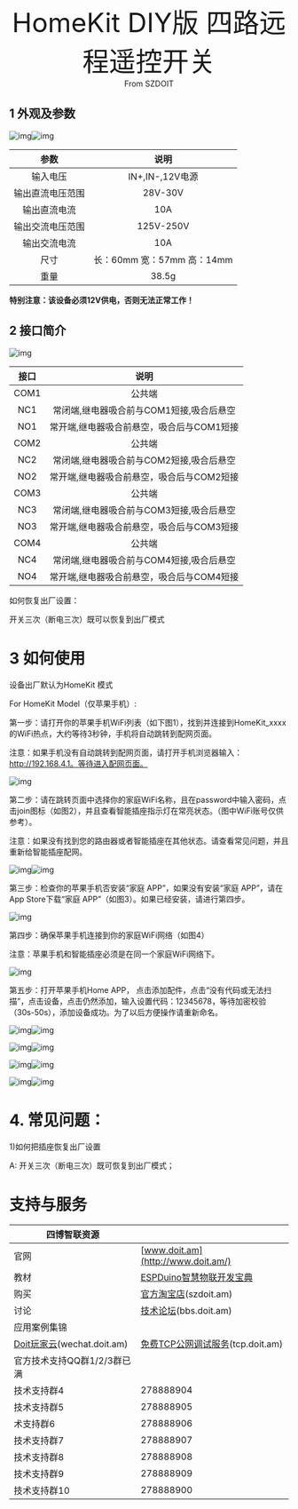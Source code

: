 <center><font size=10> HomeKit DIY版 四路远程遥控开关 </center></font>
<center> From SZDOIT</center>

## 1 外观及参数

![img](https://github.com/SmartArduino/zhdocs/raw/master/zhSmartProduct/HomeKit4Relay/wps17.jpg)![img](https://github.com/SmartArduino/zhdocs/raw/master/zhSmartProduct/HomeKit4Relay/wps18.jpg) 

|       参数       |            说明            |
| :--------------: | :------------------------: |
|     输入电压     |      IN+,IN-,12V电源       |
| 输出直流电压范围 |          28V-30V           |
|   输出直流电流   |            10A             |
| 输出交流电压范围 |         125V-250V          |
|   输出交流电流   |            10A             |
|       尺寸       | 长：60mm 宽：57mm 高：14mm |
|       重量       |           38.5g            |

 

**特别注意：该设备必须12V供电，否则无法正常工作！**

## 2 接口简介

![img](https://github.com/SmartArduino/zhdocs/raw/master/zhSmartProduct/HomeKit4Relay/wps19.jpg) 

| 接口 |                   说明                    |
| :--: | :---------------------------------------: |
| COM1 |                  公共端                   |
| NC1  | 常闭端,继电器吸合前与COM1短接,吸合后悬空  |
| NO1  | 常开端,继电器吸合前悬空，吸合后与COM1短接 |
| COM2 |                  公共端                   |
| NC2  | 常闭端,继电器吸合前与COM2短接,吸合后悬空  |
| NO2  | 常开端,继电器吸合前悬空，吸合后与COM2短接 |
| COM3 |                  公共端                   |
| NC3  | 常闭端,继电器吸合前与COM3短接,吸合后悬空  |
| NO3  | 常开端,继电器吸合前悬空，吸合后与COM3短接 |
| COM4 |                  公共端                   |
| NC4  | 常闭端,继电器吸合前与COM4短接,吸合后悬空  |
| NO4  | 常开端,继电器吸合前悬空，吸合后与COM4短接 |

如何恢复出厂设置：

开关三次（断电三次）既可以恢复到出厂模式

# 3 如何使用

设备出厂默认为HomeKit 模式

For HomeKit Model（仅苹果手机）:

第一步：请打开你的苹果手机WiFi列表（如下图1），找到并连接到HomeKit_xxxx 的WiFi热点，大约等待3秒钟，手机将自动跳转到配网页面。

注意：如果手机没有自动跳转到配网页面，请打开手机浏览器输入：http://192.168.4.1。等待进入配网页面。

![img](https://github.com/SmartArduino/zhdocs/raw/master/zhSmartProduct/HomeKit4Relay/wps20.jpg) 

第二步：请在跳转页面中选择你的家庭WiFi名称，且在password中输入密码，点击join图标（如图2），并且查看智能插座指示灯在常亮状态。（图中WiFi账号仅供参考）。

注意：如果没有找到您的路由器或者智能插座在其他状态。请查看常见问题，并且重新给智能插座配网。

![img](https://github.com/SmartArduino/zhdocs/raw/master/zhSmartProduct/HomeKit4Relay/wps21.jpg)![img](https://github.com/SmartArduino/zhdocs/raw/master/zhSmartProduct/HomeKit4Relay/wps22.jpg) 

第三步：检查你的苹果手机否安装“家庭 APP”，如果没有安装“家庭 APP”，请在App Store下载“家庭 APP”（如图3）。如果已经安装，请进行第四步。

![img](https://github.com/SmartArduino/zhdocs/raw/master/zhSmartProduct/HomeKit4Relay/wps23.jpg) 

第四步：确保苹果手机连接到你的家庭WiFi网络（如图4）

注意：苹果手机和智能插座必须是在同一个家庭WiFi网络下。

![img](https://github.com/SmartArduino/zhdocs/raw/master/zhSmartProduct/HomeKit4Relay/wps24.jpg) 

第五步：打开苹果手机Home APP， 点击添加配件，点击“没有代码或无法扫描”，点击设备，点击仍然添加，输入设置代码：12345678，等待加密校验（30s-50s），添加设备成功。为了以后方便操作请重新命名。

![img](https://github.com/SmartArduino/zhdocs/raw/master/zhSmartProduct/HomeKit4Relay/wps25.png)![img](https://github.com/SmartArduino/zhdocs/raw/master/zhSmartProduct/HomeKit4Relay/wps26.png)

![img](https://github.com/SmartArduino/zhdocs/raw/master/zhSmartProduct/HomeKit4Relay/wps27.jpg)![img](https://github.com/SmartArduino/zhdocs/raw/master/zhSmartProduct/HomeKit4Relay/wps28.png)

![img](https://github.com/SmartArduino/zhdocs/raw/master/zhSmartProduct/HomeKit4Relay/wps29.png)![img](https://github.com/SmartArduino/zhdocs/raw/master/zhSmartProduct/HomeKit4Relay/wps30.jpg)

![img](https://github.com/SmartArduino/zhdocs/raw/master/zhSmartProduct/HomeKit4Relay/wps31.jpg)![img](https://github.com/SmartArduino/zhdocs/raw/master/zhSmartProduct/HomeKit4Relay/wps32.jpg)

 

# 4. 常见问题：

1)如何把插座恢复出厂设置

A: 开关三次（断电三次）既可恢复到出厂模式；

 

# 支持与服务

| 四博智联资源                                        |                                                              |
| --------------------------------------------------- | ------------------------------------------------------------ |
| 官网                                                | [www.doit.am](http://www.doit.am/)                           |
| 教材                                                | [ESPDuino智慧物联开发宝典](https://item.taobao.com/item.htm?spm=a1z10.3-c.w4002-7420449993.9.Bgp1Ll&id=520583000610) |
| 购买                                                | [官方淘宝店](https://szdoit.taobao.com/)(szdoit.am)          |
| 讨论                                                | [技术论坛](http://bbs.doit.am/forum.php)(bbs.doit.am)        |
| 应用案例集锦                                        |                                                              |
| [Doit玩家云](http://wechat.doit.am)(wechat.doit.am) | [免费TCP公网调试服务](http://tcp.doit.am)(tcp.doit.am)       |
| 官方技术支持QQ群1/2/3群已满                         |                                                              |
| 技术支持群4                                         | 278888904                                                    |
| 技术支持群5                                         | 278888905                                                    |
| 术支持群6                                           | 278888906                                                    |
| 技术支持群7                                         | 278888907                                                    |
| 技术支持群8                                         | 278888908                                                    |
| 技术支持群9                                         | 278888909                                                    |
| 技术支持群10                                        | 278888900                                                    |
